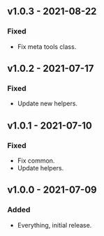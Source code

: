 ## v1.0.3 - 2021-08-22

### Fixed

- Fix meta tools class.

## v1.0.2 - 2021-07-17

### Fixed

- Update new helpers.


## v1.0.1 - 2021-07-10

### Fixed

- Fix common.
- Update helpers.


## v1.0.0 - 2021-07-09

### Added

- Everything, initial release.
